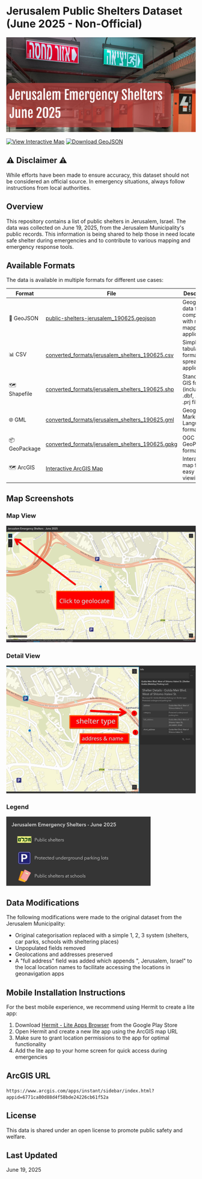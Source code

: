 # Jerusalem Public Shelters Dataset (June 2025 - Non-Official)

![alt text](images/cover.png)

[![View Interactive Map](https://img.shields.io/badge/View-Interactive%20Map-blue?style=for-the-badge&logo=arcgis)](https://www.arcgis.com/apps/instant/sidebar/index.html?appid=6771ca80d88d4f58bde24226cb61f52a) [![Download GeoJSON](https://img.shields.io/badge/Download-GeoJSON-green?style=for-the-badge&logo=json)](https://raw.githubusercontent.com/danielrosehill/Jerusalem-Shelters-0625/refs/heads/main/public-shelters-jerusalem_190625.geojson)

## ⚠️ Disclaimer ⚠️
While efforts have been made to ensure accuracy, this dataset should not be considered an official source. In emergency situations, always follow instructions from local authorities.

## Overview
This repository contains a list of public shelters in Jerusalem, Israel. The data was collected on June 19, 2025, from the Jerusalem Municipality's public records. This information is being shared to help those in need locate safe shelter during emergencies and to contribute to various mapping and emergency response tools.

## Available Formats

The data is available in multiple formats for different use cases:

| Format | File | Description |
|--------|------|-------------|
| 📍 GeoJSON | [public-shelters-jerusalem_190625.geojson](/public-shelters-jerusalem_190625.geojson) | Geographic data format compatible with most mapping applications |
| 📊 CSV | [converted_formats/jerusalem_shelters_190625.csv](/converted_formats/jerusalem_shelters_190625.csv) | Simple tabular format for spreadsheet applications |
| 🗺️ Shapefile | [converted_formats/jerusalem_shelters_190625.shp](/converted_formats/jerusalem_shelters_190625.shp) | Standard GIS format (includes .dbf, .shx, .prj files) |
| 🌐 GML | [converted_formats/jerusalem_shelters_190625.gml](/converted_formats/jerusalem_shelters_190625.gml) | Geography Markup Language format |
| 📦 GeoPackage | [converted_formats/jerusalem_shelters_190625.gpkg](/converted_formats/jerusalem_shelters_190625.gpkg) | OGC GeoPackage format |
| 🗺️ ArcGIS | [Interactive ArcGIS Map](https://www.arcgis.com/apps/instant/sidebar/index.html?appid=6771ca80d88d4f58bde24226cb61f52a) | Interactive map for easy online viewing |

## Map Screenshots

### Map View
![Map View](/screenshots/1.png)

### Detail View
![Detail View](/screenshots/2.png)

### Legend
![Legend](/screenshots/legend.png)

## Data Modifications

The following modifications were made to the original dataset from the Jerusalem Municipality:

- Original categorisation replaced with a simple 1, 2, 3 system (shelters, car parks, schools with sheltering places)
- Unpopulated fields removed  
- Geolocations and addresses preserved  
- A "full address" field was added which appends ", Jerusalem, Israel" to the local location names to facilitate accessing the locations in geonavigation apps

## Mobile Installation Instructions

For the best mobile experience, we recommend using Hermit to create a lite app:

1. Download [Hermit - Lite Apps Browser](https://play.google.com/store/apps/details?id=com.chimbori.hermitcrab&hl=en) from the Google Play Store
2. Open Hermit and create a new lite app using the ArcGIS map URL
3. Make sure to grant location permissions to the app for optimal functionality
4. Add the lite app to your home screen for quick access during emergencies

## ArcGIS URL

`https://www.arcgis.com/apps/instant/sidebar/index.html?appid=6771ca80d88d4f58bde24226cb61f52a`

## License
This data is shared under an open license to promote public safety and welfare.

## Last Updated
June 19, 2025
